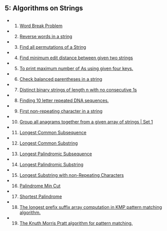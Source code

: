 ## 5: Algorithms on Strings

- 1. [Word Break Problem](http://www.ideserve.co.in/learn/word-break-problem)
- 2. [Reverse words in a string](http://www.ideserve.co.in/learn/reverse-words-in-a-string)
- 3. [Find all permutations of a String](http://www.ideserve.co.in/learn/all-permutations-of-a-string)
- 4. [Find minimum edit distance between given two strings](http://www.ideserve.co.in/learn/edit-distance-dynamic-programming)
- 5. [To print maximum number of As using given four keys.](http://www.ideserve.co.in/learn/how-to-print-maximum-number-of-a-using-given-four-keys)
- 6. [Check balanced parentheses in a string](http://www.ideserve.co.in/learn/check-balanced-parentheses-in-a-string)
- 7. [Distinct binary strings of length n with no consecutive 1s](http://www.ideserve.co.in/learn/distinct-binary-strings-of-length-n-with-no-consecutive-1s)
- 8. [Finding 10 letter repeated DNA sequences.](http://www.ideserve.co.in/learn/find-10-letter-repeated-DNA-sequences)
- 9. [First non-repeating character in a string](http://www.ideserve.co.in/learn/first-non-repeating-character-in-a-string)
- 10. [Group all anagrams together from a given array of strings | Set 1](http://www.ideserve.co.in/learn/group-all-anagrams-together-set-1)
- 11. [Longest Common Subsequence](http://www.ideserve.co.in/learn/longest-common-subsequence)
- 12. [Longest Common Substring](http://www.ideserve.co.in/learn/longest-common-substring)
- 13. [Longest Palindromic Subsequence](http://www.ideserve.co.in/learn/longest-palindromic-subsequence)
- 14. [Longest Palindromic Substring](http://www.ideserve.co.in/learn/longest-palindromic-substring)
- 15. [Longest Substring with non-Repeating Characters](http://www.ideserve.co.in/learn/longest-substring-with-non-repeating-characters)
- 16. [Palindrome Min Cut](http://www.ideserve.co.in/learn/palindrome-min-cut)
- 17. [Shortest Palindrome](http://www.ideserve.co.in/learn/shortest-palindrome)
- 18. [The longest prefix suffix array computation in KMP pattern matching algorithm.](http://www.ideserve.co.in/learn/the-longest-prefix-suffix-array-computation)
- 19. [The Knuth Morris Pratt algorithm for pattern matching.](http://www.ideserve.co.in/learn/the-Knuth-Morris-Pratt-algorithm)
